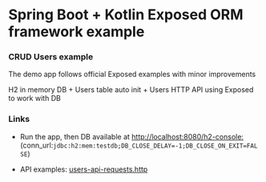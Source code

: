 # Spring Boot + Kotlin Exposed ORM framework example

### CRUD Users example
The demo app follows official Exposed examples with minor improvements

H2 in memory DB + Users table auto init + Users HTTP API using Exposed to work with DB

### Links

* Run the app, then DB available at [http://localhost:8080/h2-console:](http://localhost:8080/h2-console)
(conn_url:`jdbc:h2:mem:testdb;DB_CLOSE_DELAY=-1;DB_CLOSE_ON_EXIT=FALSE`)

* API examples: [users-api-requests.http](users-api-requests.http)

